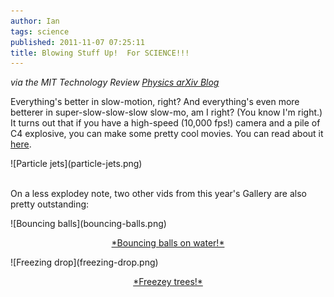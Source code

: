 ```yaml
---
author: Ian
tags: science
published: 2011-11-07 07:25:11
title: Blowing Stuff Up!  For SCIENCE!!!
---
```

*via the MIT Technology Review [Physics arXiv Blog](http://www.technologyreview.com/blog/arxiv/)*

Everything's better in slow-motion, right?  And everything's even more
betterer in super-slow-slow-slow slow-mo, am I right?  (You know I'm
right.)  It turns out that if you have a high-speed (10,000 fps!)
camera and a pile of C4 explosive, you can make some pretty cool
movies.  You can read about it [here](http://arxiv.org/abs/1110.3090).

<div class="img-full">![Particle jets](particle-jets.png)</div>
<br>

On a less explodey note, two other vids from this year's Gallery are
also pretty outstanding:

<div class="img2-left">
  ![Bouncing balls](bouncing-balls.png)
  <p style="text-align: center;"><a href="http://arxiv.org/abs/1110.3989">*Bouncing balls on water!*</a></p>
</div>
<div class="img2-right">
  ![Freezing drop](freezing-drop.png)
  <p style="text-align: center;"><a href="http://arxiv.org/abs/1110.3698">*Freezey trees!*</a></p>
</div>
<div class="img-spacer"/>
